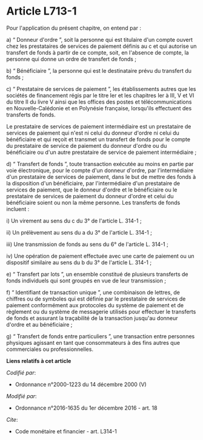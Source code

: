 # Article L713-1

Pour l'application du présent chapitre, on entend par :

a) “ Donneur d'ordre ”, soit la personne qui est titulaire d'un compte ouvert chez les prestataires de services de paiement
définis au c et qui autorise un transfert de fonds à partir de ce compte, soit, en l'absence de compte, la personne qui donne
un ordre de transfert de fonds ;

b) “ Bénéficiaire ”, la personne qui est le destinataire prévu du transfert du fonds ;

c) “ Prestataire de services de paiement ”, les établissements autres que les sociétés de financement régis par le titre Ier
et les chapitres Ier à III, V et VI du titre II du livre V ainsi que les offices des postes et télécommunications en
Nouvelle-Calédonie et en Polynésie française, lorsqu'ils effectuent des transferts de fonds.

Le prestataire de services de paiement intermédiaire est un prestataire de services de paiement qui n'est ni celui du donneur
d'ordre ni celui du bénéficiaire et qui reçoit et transmet un transfert de fonds pour le compte du prestataire de service de
paiement du donneur d'ordre ou du bénéficiaire ou d'un autre prestataire de service de paiement intermédiaire ;

d) “ Transfert de fonds ”, toute transaction exécutée au moins en partie par voie électronique, pour le compte d'un donneur
d'ordre, par l'intermédiaire d'un prestataire de services de paiement, dans le but de mettre des fonds à la disposition d'un
bénéficiaire, par l'intermédiaire d'un prestataire de services de paiement, que le donneur d'ordre et le bénéficiaire ou le
prestataire de services de paiement du donneur d'ordre et celui du bénéficiaire soient ou non la même personne. Les
transferts de fonds incluent :

i) Un virement au sens du c du 3° de l'article L. 314-1 ;

ii) Un prélèvement au sens du a du 3° de l'article L. 314-1 ;

iii) Une transmission de fonds au sens du 6° de l'article L. 314-1 ;

iv) Une opération de paiement effectuée avec une carte de paiement ou un dispositif similaire au sens du b du 3° de l'article
L. 314-1 ;

e) “ Transfert par lots ”, un ensemble constitué de plusieurs transferts de fonds individuels qui sont groupés en vue de leur
transmission ;

f) “ Identifiant de transaction unique ”, une combinaison de lettres, de chiffres ou de symboles qui est définie par le
prestataire de services de paiement conformément aux protocoles du système de paiement et de règlement ou du système de
messagerie utilisés pour effectuer le transferts de fonds et assurant la traçabilité de la transaction jusqu'au donneur
d'ordre et au bénéficiaire ;

g) “ Transfert de fonds entre particuliers ”, une transaction entre personnes physiques agissant en tant que consommateurs à
des fins autres que commerciales ou professionnelles.

**Liens relatifs à cet article**

_Codifié par_:

  - Ordonnance n°2000-1223 du 14 décembre 2000 (V)

_Modifié par_:

  - Ordonnance n°2016-1635 du 1er décembre 2016 - art. 18

_Cite_:

  - Code monétaire et financier - art. L314-1
